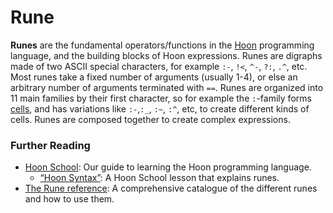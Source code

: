 # Rune

**Runes** are the fundamental operators/functions in the [Hoon](urbit-docs/glossary/hoon) programming language, and the building blocks of Hoon expressions. Runes are digraphs made of two ASCII special characters, for example `:-`, `!<`, `^-`, `?:`, `.^`, etc. Most runes take a fixed number of arguments (usually 1-4), or else an arbitrary number of arguments terminated with `==`. Runes are organized into 11 main families by their first character, so for example the `:`-family forms [cells](urbit-docs/glossary/cell), and has variations like `:-`,`:_`, `:~`, `:^`, etc, to create different kinds of cells. Runes are composed together to create complex expressions.

### Further Reading

- [Hoon School](urbit-docs/courses/hoon-school/): Our guide to learning the Hoon programming language.
  - [“Hoon Syntax”](urbit-docs/courses/hoon-school/B-syntax#nouns): A Hoon School lesson that explains runes.
- [The Rune reference](urbit-docs/language/hoon/reference/rune): A comprehensive catalogue of the different runes and how to use them.
